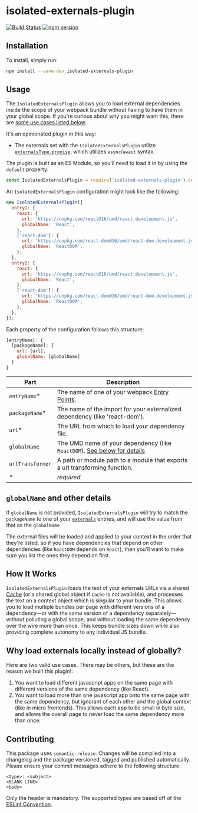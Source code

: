 # isolated-externals-plugin

[![Build Status](https://travis-ci.com/WTW-IM/isolated-externals-plugin.svg?branch=master)](https://travis-ci.com/github/WTW-IM/isolated-externals-plugin)
[![npm version](https://badge.fury.io/js/isolated-externals-plugin.svg)](https://badge.fury.io/js/isolated-externals-plugin)

## Installation

To install, simply run:

```bash
npm install --save-dev isolated-externals-plugin
```

## Usage

The `IsolatedExternalsPlugin` allows you to load external dependencies inside the scope of your webpack bundle without having to have them in your global scope. If you're curious about why you might want this, there are [some use cases listed below](#why-load-externals-locally-instead-of-globally).

It's an opinionated plugin in this way:

- The externals set with the `IsolatedExternalsPlugin` utilize [`externalsType.promise`](https://webpack.js.org/configuration/externals/#externalstypepromise), which utilizes `async`/`await` syntax.

The plugin is built as an ES Module, so you'll need to load it in by using the `default` property:

```javascript
const IsolatedExternalsPlugin = require('isolated-externals-plugin').default;
```

An `IsolatedExternalsPlugin` configuration might look like the following:

```javascript
new IsolatedExternalsPlugin({
  entry1: {
    react: {
      url: 'https://unpkg.com/react@16/umd/react.development.js',
      globalName: 'React',
    },
    ['react-dom']: {
      url: 'https://unpkg.com/react-dom@16/umd/react-dom.development.js',
      globalName: 'ReactDOM',
    },
  },
  entry2: {
    react: {
      url: 'https://unpkg.com/react@16/umd/react.development.js',
      globalName: 'React',
    },
    ['react-dom']: {
      url: 'https://unpkg.com/react-dom@16/umd/react-dom.development.js',
      globalName: 'ReactDOM',
    },
  },
});
```

Each property of the configuration follows this structure:

```javascript
[entryName]: {
  [packageName]: {
    url: [url],
    globalName: [globalName]
  }
}
```

| Part             | Description                                                                                               |
| ---------------- | --------------------------------------------------------------------------------------------------------- |
| `entryName`\*    | The name of one of your webpack [Entry Points](https://webpack.js.org/concepts/entry-points/).            |
| `packageName`\*  | The name of the import for your externalized dependency (like 'react-dom').                               |
| `url`\*          | The URL from which to load your dependency file.                                                          |
| `globalName`     | The UMD name of your dependency (like `ReactDOM`). [See below for details](#globalname-and-other-details) |
| `urlTransformer` | A path or module path to a module that exports a url transforming function.                               |
| \*               | _required_                                                                                                |

## `globalName` and other details

If `globalName` is not provided, `IsolatedExternalsPlugin` will try to match the `packageName` to one of your [`externals`](https://webpack.js.org/configuration/externals/#externals) entries, and will use the value from that as the `globalName`

The external files will be loaded and applied to your context in the order that they're listed, so if you have dependencies that depend on other dependencies (like `ReactDOM` depends on `React`), then you'll want to make sure you list the ones they depend on first.

## How It Works

`IsolatedExternalsPlugin` loads the text of your externals URLs via a shared [Cache](https://developer.mozilla.org/en-US/docs/Web/API/Cache) (or a shared global object if `Cache` is not available), and processes the text on a context object which is singular to your bundle. This allows you to load multiple bundles per page with different versions of a dependency—or with the same version of a dependency separately—without polluting a global scope, and without loading the same dependency over the wire more than once. This keeps bundle sizes down while also providing complete autonomy to any individual JS bundle.

## Why load externals locally instead of globally?

Here are two valid use cases. There may be others, but these are the reason we built this plugin!:

1. You want to load different javascript apps on the same page with different versions of the same dependency (like React).
2. You want to load more than one javascript app onto the same page with the same dependency, but ignorant of each other and the global context (like in micro frontends). This allows each app to be small in byte size, and allows the overall page to never load the same dependency more than once.

## Contributing

This package uses `semantic-release`. Changes will be compiled into a changelog and the package versioned, tagged and published automatically.
Please ensure your commit messages adhere to the following structure:

```
<type>: <subject>
<BLANK LINE>
<body>
```

Only the header is mandatory. The supported types are based off of the [ESLint Convention](https://github.com/conventional-changelog/conventional-changelog/tree/35e279d40603b0969c6d622514f5c0984c5bf309/packages/conventional-changelog-eslint).
